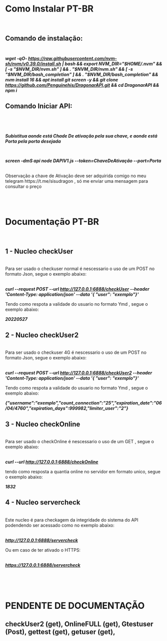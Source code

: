 # Como Instalar PT-BR <br>
<br>

## Comando de instalação:<br><br>

***wget -qO- https://raw.githubusercontent.com/nvm-sh/nvm/v0.39.0/install.sh | bash && export NVM_DIR="$HOME/.nvm" && [ -s "$NVM_DIR/nvm.sh" ] && . "$NVM_DIR/nvm.sh" && [ -s "$NVM_DIR/bash_completion" ] && . "$NVM_DIR/bash_completion" && nvm install 16 && apt install git screen -y && git clone https://github.com/Penguinehis/DragonarAPI.git && cd DragonarAPI && npm i***

## Comando Iniciar API:<br><br>
<br>

***Subistitua aonde está Chade De ativação pela sua chave, e aonde está Porta pela porta desejada*** 

<br>

***screen -dmS api node DAPIV1.js --token=ChaveDeAtivação --port=Porta***

<br>
Observação a chave de Ativação deve ser adquirida comigo no meu telegram https://t.me/sisudragon , só me enviar uma mensagem para consultar o preço

<br><br>
# Documentação PT-BR <br>
<br>

## 1 - Nucleo checkUser <br>
<br>
Para ser usado o checkuser normal é nescessario o uso de um POST no formato Json, segue o exemplo abaixo: <br><br>

***curl --request POST --url http://127.0.0.1:6888/checkUser --header 'Content-Type: application/json' --data '{ "user": "exemplo"}'***

Tendo como respota a validade do usuario no formato Ymd , segue o exemplo abaixo: <br>

***20220527***

## 2 - Nucleo checkUser2 <br>
<br>
Para ser usado o checkuser 4G é nescessario o uso de um POST no formato Json, segue o exemplo abaixo: <br><br>

***curl --request POST --url http://127.0.0.1:6888/checkUser2 --header 'Content-Type: application/json' --data '{ "user": "exemplo"}'***

Tendo como respota a validade do usuario no formato Ymd , segue o exemplo abaixo: <br>

***{"username":"exemplo","count_connection":"25","expiration_date":"06/04/4760","expiration_days":999982,"limiter_user":"2"}***

## 3 - Nucleo checkOnline <br>
<br>
Para ser usado o checkOnline é nescessario o uso de um GET , segue o exemplo abaixo: <br><br>

***curl --url http://127.0.0.1:6888/checkOnline***

tendo como resposta a quantia online no servidor em formato unico, segue o exemplo abaixo: <br>

***1832***

## 4 - Nucleo servercheck <br>
<br>
Este nucleo é para checkagem da integridade do sistema do API podendendo ser acessado como no exemplo abaixo: <br><br>

***http://127.0.0.1:6888/servercheck***

Ou em caso de ter ativado o HTTPS:<br><br>

***https://127.0.0.1:6888/servercheck***

<br><br><br>

# PENDENTE DE DOCUMENTAÇÃO
## checkUser2 (get), OnlineFULL (get), Gtestuser (Post), gettest (get), getuser (get),
